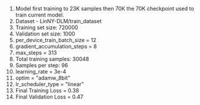 1. Model first training to 23K samples then 70K the 70K checkpoint used to train current model.
2. Dataset - LinNY-DLM/train_dataset
3. Training set size: 720000
4. Validation set size: 1000
5. per_device_train_batch_size = 12
6. gradient_accumulation_steps = 8
7. max_steps = 313
8. Total training samples: 30048
9. Samples per step: 96
10. learning_rate = 3e-4
11. optim = "adamw_8bit"
12. lr_scheduler_type = "linear"
13. Final Training Loss = 0.38
14. Final Validation Loss = 0.47
